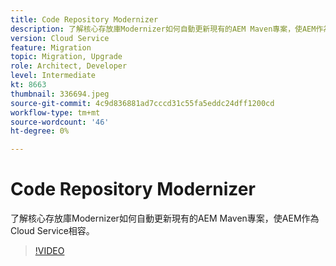```yaml
---
title: Code Repository Modernizer
description: 了解核心存放庫Modernizer如何自動更新現有的AEM Maven專案，使AEM作為Cloud Service相容。
version: Cloud Service
feature: Migration
topic: Migration, Upgrade
role: Architect, Developer
level: Intermediate
kt: 8663
thumbnail: 336694.jpeg
source-git-commit: 4c9d836881ad7cccd31c55fa5eddc24dff1200cd
workflow-type: tm+mt
source-wordcount: '46'
ht-degree: 0%

---
```



# Code Repository Modernizer

了解核心存放庫Modernizer如何自動更新現有的AEM Maven專案，使AEM作為Cloud Service相容。

>[!VIDEO](https://video.tv.adobe.com/v/336694/?quality=12&learn=on)
